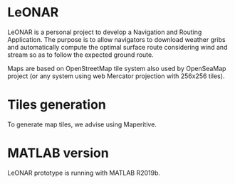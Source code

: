 # LeONAR

LeONAR is a personal project to develop a Navigation and Routing Application. The purpose is to allow navigators to download weather gribs and automatically compute the optimal surface route considering wind and stream so as to follow the expected ground route.

Maps are based on OpenStreetMap tile system also used by OpenSeaMap project (or any system using web Mercator projection with 256x256 tiles).

# Tiles generation

To generate map tiles, we advise using Maperitive.

# MATLAB version

LeONAR prototype is running with MATLAB R2019b.
